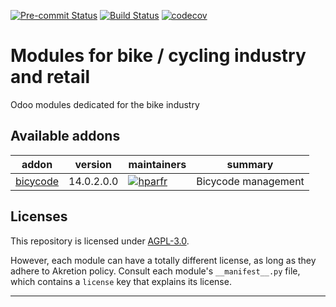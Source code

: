 
<!-- /!\ Non OCA Context : Set here the badge of your runbot / runboat instance. -->
[![Pre-commit Status](https://github.com/Akretion/vertical-bike/actions/workflows/pre-commit.yml/badge.svg?branch=14.0)](https://github.com/Akretion/vertical-bike/actions/workflows/pre-commit.yml?query=branch%3A14.0)
[![Build Status](https://github.com/Akretion/vertical-bike/actions/workflows/test.yml/badge.svg?branch=14.0)](https://github.com/Akretion/vertical-bike/actions/workflows/test.yml?query=branch%3A14.0)
[![codecov](https://codecov.io/gh/Akretion/vertical-bike/branch/14.0/graph/badge.svg)](https://codecov.io/gh/Akretion/vertical-bike)
<!-- /!\ Non OCA Context : Set here the badge of your translation instance. -->

<!-- /!\ do not modify above this line -->

# Modules for bike / cycling industry and retail

Odoo modules dedicated for the bike industry

<!-- /!\ do not modify below this line -->

<!-- prettier-ignore-start -->

[//]: # (addons)

Available addons
----------------
addon | version | maintainers | summary
--- | --- | --- | ---
[bicycode](bicycode/) | 14.0.2.0.0 | [![hparfr](https://github.com/hparfr.png?size=30px)](https://github.com/hparfr) | Bicycode management

[//]: # (end addons)

<!-- prettier-ignore-end -->

## Licenses

This repository is licensed under [AGPL-3.0](LICENSE).

However, each module can have a totally different license, as long as they adhere to Akretion
policy. Consult each module's `__manifest__.py` file, which contains a `license` key
that explains its license.

----
<!-- /!\ Non OCA Context : Set here the full description of your organization. -->
